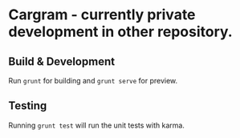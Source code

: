 # Cargram - currently private development in other repository.

## Build & Development

Run `grunt` for building and `grunt serve` for preview.

## Testing

Running `grunt test` will run the unit tests with karma.
